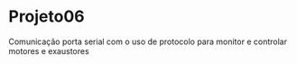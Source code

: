 # Projeto06
Comunicação porta serial com o uso de protocolo para monitor e controlar motores e exaustores

